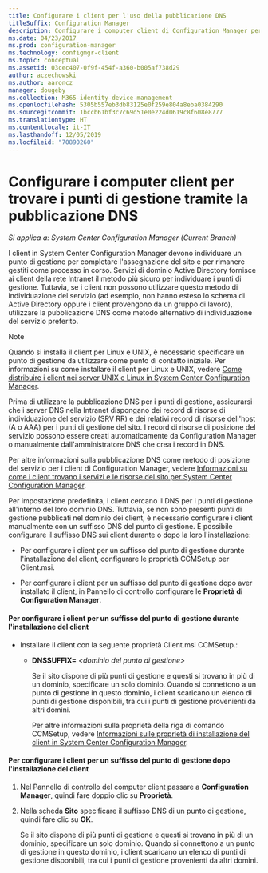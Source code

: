 ```yaml
---
title: Configurare i client per l'uso della pubblicazione DNS
titleSuffix: Configuration Manager
description: Configurare i computer client di Configuration Manager per trovare i punti di gestione tramite la pubblicazione DNS.
ms.date: 04/23/2017
ms.prod: configuration-manager
ms.technology: configmgr-client
ms.topic: conceptual
ms.assetid: 03cec407-0f9f-454f-a360-b005af738d29
author: aczechowski
ms.author: aaroncz
manager: dougeby
ms.collection: M365-identity-device-management
ms.openlocfilehash: 5305b557eb3db83125e0f259e804a8eba0384290
ms.sourcegitcommit: 1bccb61bf3c7c69d51e0e224d0619c8f608e8777
ms.translationtype: HT
ms.contentlocale: it-IT
ms.lasthandoff: 12/05/2019
ms.locfileid: "70890260"
---
```

# <a name="configure-client-computers-to-find-management-points-by-using-dns-publishing"></a>Configurare i computer client per trovare i punti di gestione tramite la pubblicazione DNS

*Si applica a: System Center Configuration Manager (Current Branch)*

I client in System Center Configuration Manager devono individuare un punto di gestione per completare l'assegnazione del sito e per rimanere gestiti come processo in corso. Servizi di dominio Active Directory fornisce ai client della rete Intranet il metodo più sicuro per individuare i punti di gestione. Tuttavia, se i client non possono utilizzare questo metodo di individuazione del servizio (ad esempio, non hanno esteso lo schema di Active Directory oppure i client provengono da un gruppo di lavoro), utilizzare la pubblicazione DNS come metodo alternativo di individuazione del servizio preferito.  

> [!NOTE]  
>  Quando si installa il client per Linux e UNIX, è necessario specificare un punto di gestione da utilizzare come punto di contatto iniziale. Per informazioni su come installare il client per Linux e UNIX, vedere [Come distribuire i client nei server UNIX e Linux in System Center Configuration Manager](../../../core/clients/deploy/deploy-clients-to-unix-and-linux-servers.md).  

 Prima di utilizzare la pubblicazione DNS per i punti di gestione, assicurarsi che i server DNS nella Intranet dispongano dei record di risorse di individuazione del servizio (SRV RR) e dei relativi record di risorse dell'host (A o AAA) per i punti di gestione del sito. I record di risorse di posizione del servizio possono essere creati automaticamente da Configuration Manager o manualmente dall'amministratore DNS che crea i record in DNS.  

 Per altre informazioni sulla pubblicazione DNS come metodo di posizione del servizio per i client di Configuration Manager, vedere [Informazioni su come i client trovano i servizi e le risorse del sito per System Center Configuration Manager](../../../core/plan-design/hierarchy/understand-how-clients-find-site-resources-and-services.md).  

 Per impostazione predefinita, i client cercano il DNS per i punti di gestione all'interno del loro dominio DNS. Tuttavia, se non sono presenti punti di gestione pubblicati nel dominio dei client, è necessario configurare i client manualmente con un suffisso DNS del punto di gestione. È possibile configurare il suffisso DNS sui client durante o dopo la loro l'installazione:  

-   Per configurare i client per un suffisso del punto di gestione durante l'installazione del client, configurare le proprietà CCMSetup per Client.msi.  

-   Per configurare i client per un suffisso del punto di gestione dopo aver installato il client, in Pannello di controllo configurare le **Proprietà di Configuration Manager**.  

#### <a name="to-configure-clients-for-a-management-point-suffix-during-client-installation"></a>Per configurare i client per un suffisso del punto di gestione durante l'installazione del client  

- Installare il client con la seguente proprietà Client.msi CCMSetup.:  

  - **DNSSUFFIX=** *&lt;dominio del punto di gestione\>*  

     Se il sito dispone di più punti di gestione e questi si trovano in più di un dominio, specificare un solo dominio. Quando si connettono a un punto di gestione in questo dominio, i client scaricano un elenco di punti di gestione disponibili, tra cui i punti di gestione provenienti da altri domini.  

    Per altre informazioni sulla proprietà della riga di comando CCMSetup, vedere [Informazioni sulle proprietà di installazione del client in System Center Configuration Manager](../../../core/clients/deploy/about-client-installation-properties.md).  

#### <a name="to-configure-clients-for-a-management-point-suffix-after-client-installation"></a>Per configurare i client per un suffisso del punto di gestione dopo l'installazione del client  

1.  Nel Pannello di controllo del computer client passare a **Configuration Manager**, quindi fare doppio clic su **Proprietà**.  

2.  Nella scheda **Sito** specificare il suffisso DNS di un punto di gestione, quindi fare clic su **OK**.  

     Se il sito dispone di più punti di gestione e questi si trovano in più di un dominio, specificare un solo dominio. Quando si connettono a un punto di gestione in questo dominio, i client scaricano un elenco di punti di gestione disponibili, tra cui i punti di gestione provenienti da altri domini.
